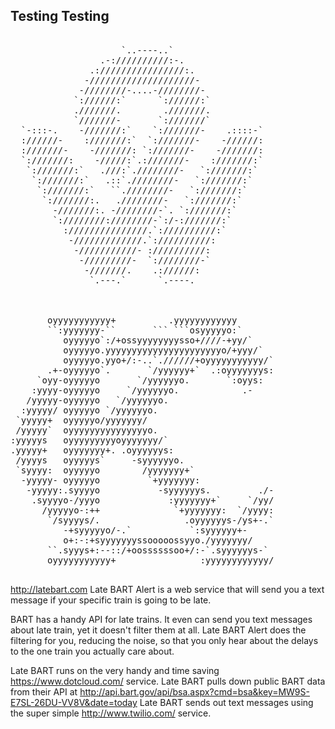 ## Testing Testing
<pre>

                     `..----..`                    
                 .-://////////:-.                 
               .:////////////////:.               
              -////////////////////-              
             -////////-....-////////-             
            `://////:`      `://////:`            
            .///////.        .///////.            
            `///////-       `:///////`            
  `-:::-.    -///////:`    `:///////-    .::::-`  
  ://////-    :///////:`  `:///////-    -//////:  
  :///////-    -///////: `:///////-    -///////:  
  `:///////:    -/////:`.:///////-    :///////:`  
   `:///////:`   .///:`.////////-   `:///////:`   
    `:///////:`   .::`.////////-   `:///////:`    
     `:///////:`   ``.////////-   `:///////:`     
      `:///////:.   .////////-   `:///////:`      
        -///////:. -////////-`. `:///////:`       
        `:////////:////////-`:/-:///////:`        
          :///////////////.`://////////:`         
           -/////////////.`://////////:           
            -///////////- ://////////:            
             -/////////-  `:////////-`            
              -///////.    .://////:              
               `.---.`      `.----.               
                                                  


       oyyyyyyyyyyy+          .yyyyyyyyyyyy       
       ``:yyyyyyy-``       ``` ```osyyyyyo:`      
          oyyyyyo`:/+ossyyyyyyyysso+////-+yy/`    
          oyyyyyo.yyyyyyyyyyyyyyyyyyyyyyo/+yyy/`  
          oyyyyyo.yyo+/:-..`.//////+oyyyyyyyyyyy/`
       .+-oyyyyyo`.       `/yyyyyy+`  .:oyyyyyyys:
     `oyy-oyyyyyo       `/yyyyyyo.       `:oyys:  
    :yyyy-oyyyyyo     `/yyyyyyo.            .-    
   /yyyyy-oyyyyyo   `/yyyyyyo.                    
  :yyyyy/ oyyyyyo `/yyyyyyo.                      
 `yyyyy+  oyyyyyo/yyyyyyy/                        
 /yyyyy`  oyyyyyyyyyyyyyyyo.                      
:yyyyys   oyyyyyyyyyoyyyyyyy/`                    
.yyyyy+   oyyyyyyy+. .oyyyyyys:                   
 /yyyys   oyyyyys`     -syyyyyyo.                 
 `syyyy:  oyyyyyo        /yyyyyyy+`               
  -yyyyy- oyyyyyo         `+yyyyyyy:              
   -yyyyy:.syyyyo           -syyyyyys.         ./-
    .syyyyo-/yyyo             :yyyyyyy+`     `/yy/
      /yyyyyo-:++              `+yyyyyyy:  `/yyyy:
       `/syyyys/.                .oyyyyyys-/ys+-.`
          -+syyyyyo/-.`           `:syyyyyy+-     
          o+:-:+syyyyyyyssooooossyyo./yyyyyyy/    
       ``.syyys+:--::/+oossssssoo+/:-`.syyyyyys-` 
       oyyyyyyyyyyy+                :yyyyyyyyyyyy/

</pre>

http://latebart.com
Late BART Alert is a web service that will send you a text message if your specific train is going to be late.

BART has a handy API for late trains. It even can send you text messages about late train, yet it doesn't filter them at all. Late BART Alert does the filtering for you, reducing the noise, so that you only hear about the delays to the one train you actually care about.

Late BART runs on the very handy and time saving https://www.dotcloud.com/ service.
Late BART pulls down public BART data from their API at http://api.bart.gov/api/bsa.aspx?cmd=bsa&key=MW9S-E7SL-26DU-VV8V&date=today
Late BART sends out text messages using the super simple http://www.twilio.com/ service.
